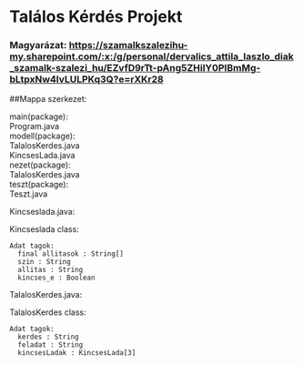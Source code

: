 # Találos Kérdés Projekt

### Magyarázat: https://szamalkszalezihu-my.sharepoint.com/:x:/g/personal/dervalics_attila_laszlo_diak_szamalk-szalezi_hu/EZvfD9rTt-pAng5ZHiIY0PIBmMg-bLtpxNw4IvLULPKq3Q?e=rXKr28

##Mappa szerkezet:

main(package):<br />
    Program.java<br />
modell(package):<br />
    TalalosKerdes.java<br />
    KincsesLada.java<br />
nezet(package):<br />
    TalalosKerdes.java<br />
teszt(package):<br />
    Teszt.java<br />
  
  
Kincseslada.java:

  Kincseslada class:
  
    Adat tagok:
      final allitasok : String[]
      szin : String
      allitas : String
      kincses_e : Boolean
      
TalalosKerdes.java:

  TalalosKerdes class:
  
    Adat tagok:
      kerdes : String
      feladat : String
      kincsesLadak : KincsesLada[3]
      
